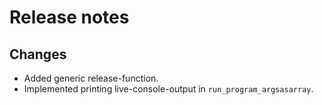 # Release notes

## Changes

- Added generic release-function.
- Implemented printing live-console-output in `run_program_argsasarray`.

